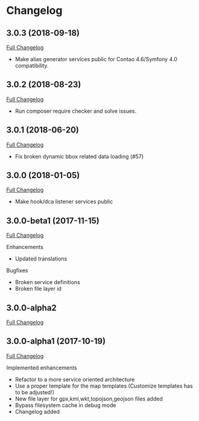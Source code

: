 
Changelog
=========

3.0.3 (2018-09-18)
------------------

[Full Changelog](https://github.com/netzmacht/contao-leaflet-maps/compare/3.0.2...3.0.3)

 - Make alias generator services public for Contao 4.6/Symfony 4.0 compatibility.

3.0.2 (2018-08-23)
------------------

[Full Changelog](https://github.com/netzmacht/contao-leaflet-maps/compare/3.0.1...3.0.2)

 - Run composer require checker and solve issues.
 
3.0.1 (2018-06-20)
------------------

[Full Changelog](https://github.com/netzmacht/contao-leaflet-maps/compare/3.0.0...3.0.1)

 - Fix broken dynamic bbox related data loading (#57) 

3.0.0 (2018-01-05)
------------------

[Full Changelog](https://github.com/netzmacht/contao-leaflet-maps/compare/3.0.0-beta1...3.0.0)

 - Make hook/dca listener services public

3.0.0-beta1 (2017-11-15) 
------------------------

[Full Changelog](https://github.com/netzmacht/contao-leaflet-maps/compare/3.0.0-alpha2...3.0.0-beta1)

Enhancements

  - Updated translations

Bugfixes
  
  - Broken service definitions
  - Broken file layer id 

3.0.0-alpha2 
------------

[Full Changelog](https://github.com/netzmacht/contao-leaflet-maps/compare/3.0.0-alpha2...3.0.0-alpha3)

3.0.0-alpha1 (2017-10-19)
------------------------

[Full Changelog](https://github.com/netzmacht/contao-leaflet-maps/compare/3.0.0-alpha1...3.0.0-alpha2)

Implemented enhancements
 
 - Refactor to a more service oriented architecture
 - Use a proper template for the map templates (Customize templates has to be adjusted!)
 - New file layer for gpx,kml,wkt,topojson,geojson files added
 - Bypass filesystem cache in debug mode
 - Changelog added
